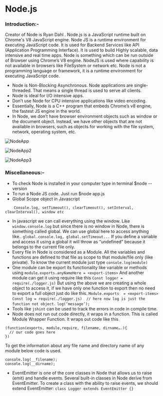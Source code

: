 # Node.js

### Introduction:-
Creator of Node is Ryan Dahl . Node.js is a JavaScript runtime built on Chrome's V8 JavaScript engine. Node JS is a runtime environment for executing JavaScript code.  It is used for Backend Services like API (Application Programming Interface). It is used to build Highly scalable, data intensive and real time apps. Node is something which can be run outside of Browser using Chrome’s V8 engine. NodeJS is used where capability is not available in browsers like FileSystem or network etc. Node is not a programming language or framework, it is a runtime environment for executing JavaScript code.
* Node is Non-Blocking Asynchronous.
Node applications are single-threaded. That means a single thread is used to
serve all clients.
* Node is ideal for I/O intensive apps. 
* Don’t use Node for CPU intensive applications like video encoding. 
* Essentially, Node is a C++ program that embeds Chrome’s v8 engine, the fastest
JS engine in the world.
* In Node, we don’t have browser environment objects such as window or the
document object. Instead, we have other objects that are not available in
browsers, such as objects for working with the file system, network, operating
system, etc.

![NodeApp](https://user-images.githubusercontent.com/15997473/85196481-18725100-b2f8-11ea-8974-3c30c0cea0c3.png)

![NodeApp2](https://user-images.githubusercontent.com/15997473/85196485-2627d680-b2f8-11ea-97fe-fd06a90b0a87.png)

![NodeApp3](https://user-images.githubusercontent.com/15997473/85196487-2922c700-b2f8-11ea-82ec-b706ef91b0c4.png)

### Miscellaneous:-
* To check Node is installed in your computer type in terminal $node --version
* To run a Node JS code. Just run $node app.js
* Global Scope object in Javascript
```
	Console.log, setTimeout(), clearTimeout(), setInterval, clearInterval(), window etc
```
* In javascript we can call everything using the window. Like `window.console.log` but since there is no window in Node, there is something called global. We can use global here to access anything like..
`global.console.log, global.setTimeout...`
If you define a variable and access it using a global it will throw as “undefined” because it belongs to the current file only.
* Every file in Node is considered as a Module. All the variables and functions are defined to that file as scope to that module/file only (like private).
To know the current module just type `console.log(module)`
* One module can be export its functionality like variable or methods using `module.exports.anyNameHere = <export-items>`
And another module can get it using require like this
`Const logger = require(./logger.js)`
But using the above we are creating a whole object to access it, if we have only one function to export then no need to export a full object just do like this.
`Module.exports  = <export-items>`
`Const log = require(./logger.js)  // here now log is just the function not object.`
`log(‘message’);`
* Tools like `jshint` can be used to track the errors in code in compile time.
* Node does not run out code directly, it wraps in a function. This is called Module Wrapper Function. It wraps out code like this
```
(function(exports, module,require, filename, dirname….){
  // our code goes here
})
```
To get the information about any file name and directory name of any module below code is used.
```
console.log(__filename);
console.log(__dirname);
```

* EventEmitter is one of the core classes in Node that allows us to raise (emit) and
handle events. Several built-in classes in Node derive from EventEmitter.
 To create a class with the ability to raise events, we should extend EventEmitter:
```class Logger extends EventEmitter {} ```



